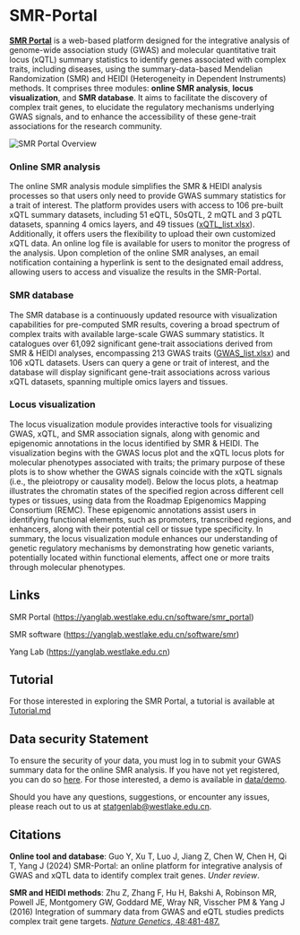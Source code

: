 # SMR-Portal

[**SMR Portal**](https://yanglab.westlake.edu.cn/software/smr_portal/) is a web-based platform designed for the integrative analysis of genome-wide association study (GWAS) and molecular quantitative trait locus (xQTL) summary statistics to identify genes associated with complex traits, including diseases, using the summary-data-based Mendelian Randomization (SMR) and HEIDI (Heterogeneity in Dependent Instruments) methods. It comprises three modules: **online SMR analysis**, **locus visualization**, and **SMR database**. It aims to facilitate the discovery of complex trait genes, to elucidate the regulatory mechanisms underlying GWAS signals, and to enhance the accessibility of these gene-trait associations for the research community.

![SMR Portal Overview](https://static.westlakefuturegene.com/smr_images/SMR_Portal_Overview.png)

### Online SMR analysis

The online SMR analysis module simplifies the SMR & HEIDI analysis processes so that users only need to provide GWAS summary statistics for a trait of interest. The platform provides users with access to 106 pre-built xQTL summary datasets, including 51 eQTL, 50sQTL, 2 mQTL and 3 pQTL datasets, spanning 4 omics layers, and 49 tissues ([xQTL_list.xlsx](data/database/)). Additionally, it offers users the flexibility to upload their own customized xQTL data. An online log file is available for users to monitor the progress of the analysis. Upon completion of the online SMR analyses, an email notification containing a hyperlink is sent to the designated email address, allowing users to access and visualize the results in the SMR-Portal.

<!-- ![Online SMR analysis](https://static.westlakefuturegene.com/smr_images/About_analysis.png) -->

### SMR database
The SMR database is a continuously updated resource with visualization capabilities for pre-computed SMR results, covering a broad spectrum of complex traits with available large-scale GWAS summary statistics. It catalogues over 61,092 significant gene-trait associations derived from SMR & HEIDI analyses, encompassing 213 GWAS traits ([GWAS_list.xlsx](data/database/)) and 106 xQTL datasets. Users can query a gene or trait of interest, and the database will display significant gene-trait associations across various xQTL datasets, spanning multiple omics layers and tissues.

<!-- ![SMR database](https://static.westlakefuturegene.com/smr_images/About_database.png) -->

### Locus visualization
The locus visualization module provides interactive tools for visualizing GWAS, xQTL, and SMR association signals, along with genomic and epigenomic annotations in the locus identified by SMR & HEIDI. The visualization begins with the GWAS locus plot and the xQTL locus plots for molecular phenotypes associated with traits; the primary purpose of these plots is to show whether the GWAS signals coincide with the xQTL signals (i.e., the pleiotropy or causality model). Below the locus plots, a heatmap illustrates the chromatin states of the specified region across different cell types or tissues, using data from the Roadmap Epigenomics Mapping Consortium (REMC). These epigenomic annotations assist users in identifying functional elements, such as promoters, transcribed regions, and enhancers, along with their potential cell or tissue type specificity. In summary, the locus visualization module enhances our understanding of genetic regulatory mechanisms by demonstrating how genetic variants, potentially located within functional elements, affect one or more traits through molecular phenotypes.

<!-- ![Locus visualization](https://static.westlakefuturegene.com/smr_images/About_visualization.png) -->

## Links

SMR Portal (https://yanglab.westlake.edu.cn/software/smr_portal)

SMR software (https://yanglab.westlake.edu.cn/software/smr)

Yang Lab (https://yanglab.westlake.edu.cn)

## Tutorial

For those interested in exploring the SMR Portal, a tutorial is available at [Tutorial.md](Tutorial.md)

## Data security Statement

To ensure the security of your data, you must log in to submit your GWAS summary data for the online SMR analysis. If you have not yet registered, you can do so [here](https://yanglab.westlake.edu.cn/software/smr_portal/signup). For those interested, a demo is available in [data/demo](data/demo/).

Should you have any questions, suggestions, or encounter any issues, please reach out to us at statgenlab@westlake.edu.cn.

## Citations

**Online tool and database**: Guo Y, Xu T, Luo J, Jiang Z, Chen W, Chen H, Qi T, Yang J (2024) SMR-Portal: an online platform for integrative analysis of GWAS and xQTL data to identify complex trait genes. *Under review*.

**SMR and HEIDI methods**: Zhu Z, Zhang F, Hu H, Bakshi A, Robinson MR, Powell JE, Montgomery GW, Goddard ME, Wray NR, Visscher PM & Yang J (2016) Integration of summary data from GWAS and eQTL studies predicts complex trait gene targets. [*Nature Genetics*, 48:481-487.](https://www.nature.com/articles/ng.3538)